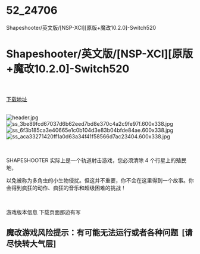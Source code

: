 # 52_24706
Shapeshooter/英文版/[NSP-XCI][原版+魔改10.2.0]-Switch520
# Shapeshooter/英文版/[NSP-XCI][原版+魔改10.2.0]-Switch520
 <br/></br>
[下载地址](https://www.switch520.cc/article/24706 "下载地址")
<br/></br>

<p><img title="header.jpg" src="https://www.switch520.cc/muke_img/2021_11_19_a87f186e628ea.jpg" alt="header.jpg"><br>
<img title="ss_3be89fcd67037d6b62eed7bd8e370c4a2c9fe97f.600x338.jpg" src="https://www.switch520.cc/muke_img/2021_11_19_359025d19d249.jpg" alt="ss_3be89fcd67037d6b62eed7bd8e370c4a2c9fe97f.600x338.jpg"><br>
<img title="ss_6f3b185ca3e40665e1c0b104d3e83b04bfde84ae.600x338.jpg" src="https://www.switch520.cc/muke_img/2021_11_19_cfb8bd8c268e5.jpg" alt="ss_6f3b185ca3e40665e1c0b104d3e83b04bfde84ae.600x338.jpg"><br>
<img title="ss_aca33271420ff1a0d63a34f41f58566d7ac23404.600x338.jpg" src="https://www.switch520.cc/muke_img/2021_11_19_a2cdbe04410d3.jpg" alt="ss_aca33271420ff1a0d63a34f41f58566d7ac23404.600x338.jpg"></p>
<p>&nbsp;</p>
<p>SHAPESHOOTER 实际上是一个轨道射击游戏，您必须清除 4 个行星上的殖民地，</p>
<p>以免被称为多角虫的小生物侵扰。但这并不重要，你不会在这里得到一个故事。你会得到疯狂的动作、疯狂的音乐和超级困难的挑战！</p>
<p>&nbsp;</p>
<p>游戏版本信息 下载页面那边有写</p>
<h2>魔改游戏风险提示：有可能无法运行或者各种问题 &nbsp;[请尽快转大气层]</h2>



